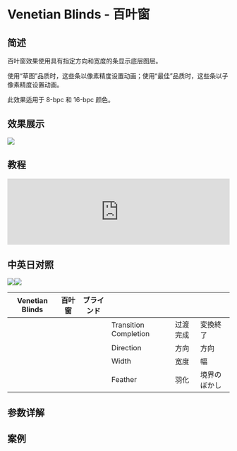 # Venetian Blinds - 百叶窗

## 简述

百叶窗效果使用具有指定方向和宽度的条显示底层图层。

使用“草图”品质时，这些条以像素精度设置动画；使用“最佳”品质时，这些条以子像素精度设置动画。

此效果适用于 8-bpc 和 16-bpc 颜色。

## 效果展示

![](https://cdn.yuelili.com/20220103204825.png)

## 教程

<iframe src="https://player.bilibili.com/player.html?bvid=BV1e34y1X7Vj&page=53&high_quality=1" width="100%" allowfullscreen="allowfullscreen" frameborder="0"></iframe>

## 中英日对照

![](https://mir.yuelili.com/wp-content/uploads/user/AE/effects/AE-Effects-Transition-Venetian_Blinds.png)![](https://mir.yuelili.com/wp-content/uploads/user/AE/effects/AE-Effects-Transition-Venetian_Blinds_cn.png)

| Venetian Blinds | 百叶窗 | ブラインド |                       |          |              |
| --------------- | ------ | ---------- | --------------------- | -------- | ------------ |
|                 |        |            | Transition Completion | 过渡完成 | 変換終了     |
|                 |        |            | Direction             | 方向     | 方向         |
|                 |        |            | Width                 | 宽度     | 幅           |
|                 |        |            | Feather               | 羽化     | 境界のぼかし |

## 参数详解

## 案例
